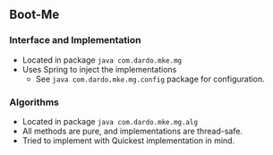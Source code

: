 ## Boot-Me

### Interface and Implementation
* Located in package ```java com.dardo.mke.mg```
* Uses Spring to inject the implementations
  * See ```java com.dardo.mke.mg.config``` package for configuration.

### Algorithms
* Located in package ```java com.dardo.mke.mg.alg```
* All methods are pure, and implementations are thread-safe.
* Tried to implement with Quickest implementation in mind.